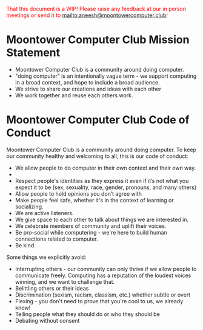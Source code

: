 <span style="color: red">That this document is a WIP! Please raise any feedback at our in person meetings or send it to <mailto:aneesh@moontowercomputer.club>! </span>

# Moontower Computer Club Mission Statement

+ Moontower Computer Club is a community around doing computer.
+ "doing computer" is an intentionally vague term - we support computing in a broad context, and hope to include a broad audience.
+ We strive to share our creations and ideas with each other
+ We work together and reuse each others work.

# Moontower Computer Club Code of Conduct

Moontower Computer Club is a community around doing computer. To keep our community healthy and welcoming to all, this is our code of conduct:

+ We allow people to do computer in their own context and their own way.
+ 
+ Respect people's identities as they express it even if it’s not what you expect it to be (sex, sexuality, race, gender, pronouns, and many others)
+ Allow people to hold opinions you don’t agree with
+ Make people feel safe, whether it's in the context of learning or socializing.
+ We are active listeners.
+ We give space to each other to talk about things we are interested in.
+ We celebrate members of community and uplift their voices.
+ Be pro-social while computering - we're here to build human connections related to computer.
+ Be kind.

Some things we explicitly avoid:

+ Interrupting others - our community can only thrive if we allow people to
  communicate freely. Computing has a reputation of the loudest voices winning,
  and we want to challenge that.
+ Belittling others or their ideas
+ Discrimination (sexism, racism, classism, etc.) whether subtle or overt
+ Flexing - you don't need to prove that you're cool to us, we already know!
+ Telling people what they should do or who they should be
+ Debating without consent
